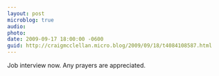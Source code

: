 ```yaml
---
layout: post
microblog: true
audio: 
photo: 
date: 2009-09-17 18:00:00 -0600
guid: http://craigmcclellan.micro.blog/2009/09/18/t4084108587.html
---
```

Job interview now. Any prayers are appreciated.
